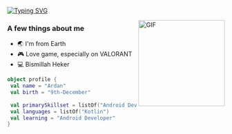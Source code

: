 
[![Typing SVG](https://readme-typing-svg.herokuapp.com?size=24&width=600&lines=Hi+Alien's+👽++Don't+kill+me+Bcz+im+noob+💩)](https://git.io/typing-svg)

<img align="right" height="200" alt="GIF" src="https://images-wixmp-ed30a86b8c4ca887773594c2.wixmp.com/f/77ee25aa-724b-47cc-a0b3-aed8fa4a015d/denwer5-6e8faee4-d24a-42f0-896e-d992c3df1537.gif?token=eyJ0eXAiOiJKV1QiLCJhbGciOiJIUzI1NiJ9.eyJzdWIiOiJ1cm46YXBwOjdlMGQxODg5ODIyNjQzNzNhNWYwZDQxNWVhMGQyNmUwIiwiaXNzIjoidXJuOmFwcDo3ZTBkMTg4OTgyMjY0MzczYTVmMGQ0MTVlYTBkMjZlMCIsIm9iaiI6W1t7InBhdGgiOiJcL2ZcLzc3ZWUyNWFhLTcyNGItNDdjYy1hMGIzLWFlZDhmYTRhMDE1ZFwvZGVud2VyNS02ZThmYWVlNC1kMjRhLTQyZjAtODk2ZS1kOTkyYzNkZjE1MzcuZ2lmIn1dXSwiYXVkIjpbInVybjpzZXJ2aWNlOmZpbGUuZG93bmxvYWQiXX0.K1PwiFfmZDII6MJhqpT7ffoxiFavKRMKwHNX-KhW4eg" />


### A few things about me

- 🌏 I'm from Earth
- 🎮 Love game, especially on VALORANT
- 💻 Bismillah Heker

```kotlin
object profile {
 val name = "Ardan"
 val birth = "9th-December"
 
 val primarySkillset = listOf("Android Developer")
 val languages = listOf("Kotlin")
 val learning = "Android Developer"
}
```
